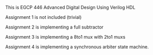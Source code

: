 This is EGCP 446 Advanced Digital Design Using Verilog HDL

Assignment 1 is not included (trivial)

Assignment 2 is implementing a full subtractor

Assignment 3 is implementing a 8to1 mux with 2to1 muxs

Assignment 4 is implementing a synchronous arbiter state machine.
